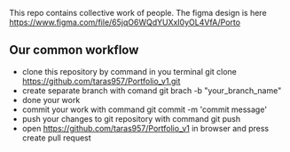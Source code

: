 This repo contains collective work of people.
The figma design is here https://www.figma.com/file/65jqO6WQdYUXxI0yOL4VfA/Porto

## Our common workflow
* clone this repository by command in you terminal git clone https://github.com/taras957/Portfolio_v1.git
* create separate branch with comand git brach -b "your_branch_name"
* done your work
* commit your work with command git commit -m 'commit message'
* push your changes to git repository with command git push
* open https://github.com/taras957/Portfolio_v1 in browser and press create pull request


